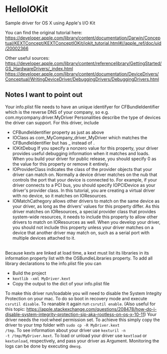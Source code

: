 # HelloIOKit
Sample driver for OS X using Apple's I/O Kit

You can find the original tutorial here:
https://developer.apple.com/library/content/documentation/Darwin/Conceptual/KEXTConcept/KEXTConceptIOKit/iokit_tutorial.html#//apple_ref/doc/uid/20002366

Other useful sources:
https://developer.apple.com/library/content/referencelibrary/GettingStarted/GS_HardwareDrivers/_index.html
https://developer.apple.com/library/content/documentation/DeviceDrivers/Conceptual/WritingDeviceDriver/DebuggingDrivers/DebuggingDrivers.html


## Notes I want to point out
Your info.plist file needs to have an unique identifyer for CFBundleIdentifier which is the reverse DNS of your company, so e.g. com.mycompany.driver.MyDriver
Personalities describe the type of devices the driver can support. For this driver, include
* CFBundleIdentifier property as just as above
* IOClass as com_MyCompany_driver_MyDriver which matches the CFBundleIdentifier but has _ instead of .
* IOKitDebug If you specify a nonzero value for this property, your driver provides useful debugging information when it matches and loads. When you build your driver for public release, you should specify 0 as the value for this property or remove it entirely.
* IOProviderClass indicates the class of the provider objects that your driver can match on. Normally a device driver matches on the nub that controls the port that your device is connected to. For example, if your driver connects to a PCI bus, you should specify IOPCIDevice as your driver's provider class. In this tutorial, you are creating a virtual driver with no device, so it matches on IOResources.
* IOMatchCathegory allows other drivers to match on the same device as your driver, as long as the drivers’ values for this property differ. As this driver matches on IOResources, a special provider class that provides system-wide resources, it needs to include this property to allow other drivers to match on IOResources as well. When you develop your driver, you should not include this property unless your driver matches on a device that another driver may match on, such as a serial port with multiple devices attached to it.<br><br>

Because kexts are linked at load time, a kext must list its libraries in its information property list with the OSBundleLibraries property. To add all library declarations to the info.plist file you can
* Build the project
* <code>kextlib -xml MyDriver.kext</code>
* Copy the output to the dict of your info.plist file

To make this driver run/loadable you will need to disable the System Integity Protection on your mac. To do so boot in recovery mode and execute <code>csrutil disable</code>. To reanable it again run <code>csrutil enable</code>. (Also useful for this topic: https://apple.stackexchange.com/questions/208478/how-do-i-disable-system-integrity-protection-sip-aka-rootless-on-os-x-10-11)
Your driver needs the root:wheel permission set. To achieve this simply copy the driver to your tmp folder with <code>sudo cp -R MyDriver.kext /tmp</code>.
To see information about your driver use <code>kexturil -n -t /tmp/MyDriver.kext</code>.
To load or unload your driver use <code>kextload</code> or <code>kextunload</code>, respectively, and pass your driver as Argument. Monitoring the logs can be done by executing <code>dmesg</code>.
